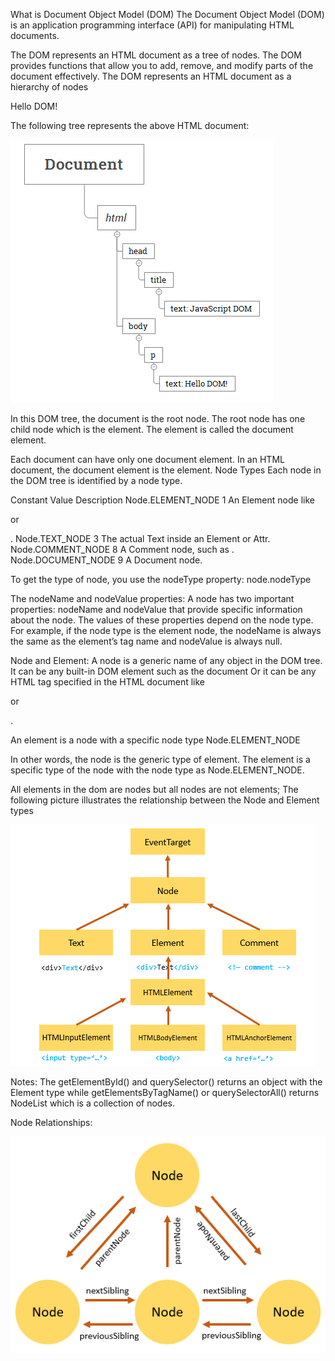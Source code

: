 What is Document Object Model (DOM)
The Document Object Model (DOM) is an application programming interface (API) for manipulating HTML documents.

The DOM represents an HTML document as a tree of nodes. The DOM provides functions that allow you to add, remove, and modify parts of the document effectively.
The DOM represents an HTML document as a hierarchy of nodes

<html>
    <head>
        <title>JavaScript DOM</title>
    </head>
    <body>
        <p>Hello DOM!</p>
    </body>
</html>
The following tree represents the above HTML document:

![Alt text](image-1.png)

In this DOM tree, the document is the root node. The root node has one child node which is the <html> element. The <html> element is called the document element.

Each document can have only one document element. In an HTML document, the document element is the <html> element.
Node Types
Each node in the DOM tree is identified by a node type.

Constant Value Description
Node.ELEMENT_NODE 1 An Element node like <p> or <div>.
Node.TEXT_NODE 3 The actual Text inside an Element or Attr.
Node.COMMENT_NODE 8 A Comment node, such as <!-- … -->.
Node.DOCUMENT_NODE 9 A Document node.

To get the type of node, you use the nodeType property:
node.nodeType

The nodeName and nodeValue properties:
A node has two important properties: nodeName and nodeValue that provide specific information about the node.
The values of these properties depend on the node type. For example, if the node type is the element node, the nodeName is always the same as the element’s tag name and nodeValue is always null.

Node and Element:
A node is a generic name of any object in the DOM tree. It can be any built-in DOM element such as the document Or it can be any HTML tag specified in the HTML document like <div> or <p>.

An element is a node with a specific node type Node.ELEMENT_NODE

In other words, the node is the generic type of element.
The element is a specific type of the node with the node type as Node.ELEMENT_NODE.

All elements in the dom are nodes but all nodes are not elements;
The following picture illustrates the relationship between the Node and Element types

![Alt text](image-2.png)

Notes: The getElementById() and querySelector() returns an object with the Element type while getElementsByTagName() or querySelectorAll() returns NodeList which is a collection of nodes.

Node Relationships:

![Alt text](image-3.png)

